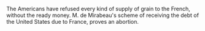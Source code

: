   The Americans have refused every kind of supply of grain to the French, without the ready money. M. de Mirabeau's scheme of receiving the debt of the United States due to France, proves an abortion.